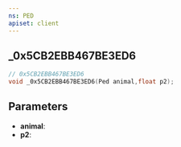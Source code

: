 ```yaml
---
ns: PED
apiset: client
---
```

## _0x5CB2EBB467BE3ED6

```c
// 0x5CB2EBB467BE3ED6
void _0x5CB2EBB467BE3ED6(Ped animal,float p2);
```


## Parameters
* **animal**:
* **p2**:



